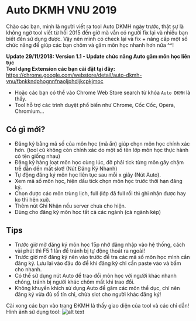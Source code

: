 # **Auto DKMH VNU 2019**

Chào các bạn, mình là người viết ra tool Auto DKMH ngày trước, thật sự là không ngờ tool viết từ hồi 2015 đến giờ mà vẫn có người fix lại và nhiều bạn biết đến sử dụng được. Vậy nên mình có check lại và fix + nâng cấp một số chức năng để giúp các bạn chôm và găm môn học nhanh hơn nữa ^^! <br/>

**Update 29/11/2018: Version 1.1 - Update chức năng Auto găm môn học liên tục** <br/>
**Tool dạng Extension các bạn cài đặt tại đây:** <https://chrome.google.com/webstore/detail/auto-dkmh-vnu/fbnkkndphognnfnaoljphdijkcpkjmoc> <br/>
* Hoặc các bạn có thể vào Chrome Web Store search từ khóa `Auto DKMH` là thấy.
* Tool hỗ trợ các trình duyệt phổ biến như Chrome, Cốc Cốc, Opera, Chromium... <br/>

Có gì mới?
-------
* Đăng ký bằng mã số của môn học (mã ẩn) giúp chọn môn học chính xác hơn. (tool cũ không còn chính xác do một số tên lớp môn học thực hành có tên giống nhau)
* Đăng ký hàng loạt môn học cùng lúc, đỡ phải tick từng môn gây chậm trễ dẫn đến mất slot! (Nút Đăng Ký Nhanh)
* Tự động đăng ký môn học liên tục sau mỗi x giây (Nút Auto).
* Xem mã số môn học, hiện dấu tick chọn môn học trước thời hạn đăng ký.
* Chọn được các môn trùng lịch, full (lớp đã full rồi thì ghi nhận được hay ko thì hên xui).
* Thêm nút Ghi Nhận nếu server chưa cho hiện.
* Dùng cho đăng ký môn học tất cả các ngành (cả ngành kép)

Tips
-------
* Trước giờ mở đăng ký môn học 15p nhớ đăng nhập vào hệ thống, cách vài phút thì F5 1 lần để tránh bị tự động thoát ra ngoài!
* Trước giờ mở đăng ký nên vào trước để tra các mã số môn học mình cần đăng ký. Lưu lại vào đâu đó để khi đăng ký chỉ cần paste vào và bấm cho nhanh.
* Có thể sử dụng nút Auto để trao đổi môn học với người khác nhanh chóng, tránh bị người khác chôm mất khi trao đổi.
* Không khuyến khích sử dụng Auto để găm các môn thể dục, chỉ nên đăng ký vừa đủ số tín chỉ, chừa slot cho người khác đăng ký!

Cài xong các bạn vào trang ĐKMH là thấy giao diện của tool và các chỉ dẫn! <br/>
Hình ảnh sử dụng tool:
![alt text](https://duclvz.github.io/AutoDKMH/demo.png "AutoDKMHVNU")